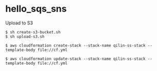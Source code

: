 # hello_sqs_sns

Upload to S3
```
$ sh create-s3-bucket.sh
$ sh upload-s3.sh
```

```
$ aws cloudformation create-stack --stack-name qilin-ss-stack --template-body file://cf.yml

$ aws cloudformation update-stack --stack-name qilin-ss-stack --template-body file://cf.yml
```